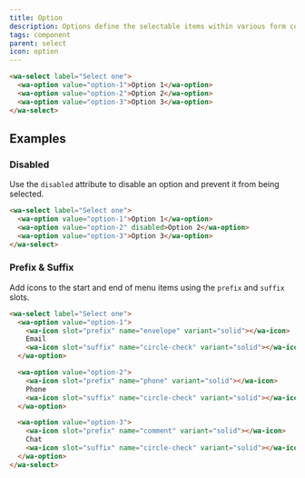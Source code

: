 ```yaml
---
title: Option
description: Options define the selectable items within various form controls such as select.
tags: component
parent: select
icon: option
---
```


```html {.example}
<wa-select label="Select one">
  <wa-option value="option-1">Option 1</wa-option>
  <wa-option value="option-2">Option 2</wa-option>
  <wa-option value="option-3">Option 3</wa-option>
</wa-select>
```

## Examples

### Disabled

Use the `disabled` attribute to disable an option and prevent it from being selected.

```html {.example}
<wa-select label="Select one">
  <wa-option value="option-1">Option 1</wa-option>
  <wa-option value="option-2" disabled>Option 2</wa-option>
  <wa-option value="option-3">Option 3</wa-option>
</wa-select>
```

### Prefix & Suffix

Add icons to the start and end of menu items using the `prefix` and `suffix` slots.

```html {.example}
<wa-select label="Select one">
  <wa-option value="option-1">
    <wa-icon slot="prefix" name="envelope" variant="solid"></wa-icon>
    Email
    <wa-icon slot="suffix" name="circle-check" variant="solid"></wa-icon>
  </wa-option>

  <wa-option value="option-2">
    <wa-icon slot="prefix" name="phone" variant="solid"></wa-icon>
    Phone
    <wa-icon slot="suffix" name="circle-check" variant="solid"></wa-icon>
  </wa-option>

  <wa-option value="option-3">
    <wa-icon slot="prefix" name="comment" variant="solid"></wa-icon>
    Chat
    <wa-icon slot="suffix" name="circle-check" variant="solid"></wa-icon>
  </wa-option>
</wa-select>
```
